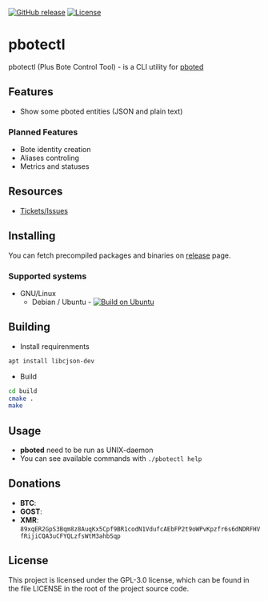 [![GitHub release](https://img.shields.io/github/release/polistern/pbotectl.svg?label=latest%20release)](https://github.com/polistern/pbotectl/releases/latest)
[![License](https://img.shields.io/github/license/polistern/pbotectl.svg)](https://github.com/polistern/pbotectl/blob/master/LICENSE)

# pbotectl

pbotectl (Plus Bote Control Tool) - is a CLI utility for [pboted](https://github.com/polistern/pboted)

## Features

- Show some pboted entities (JSON and plain text)

### Planned Features

- Bote identity creation
- Aliases controling
- Metrics and statuses

## Resources

* [Tickets/Issues](https://github.com/polistern/pbotectl/issues)

## Installing

You can fetch precompiled packages and binaries on [release](https://github.com/polistern/pbotectl/releases/latest) page.

### Supported systems

- GNU/Linux
  - Debian / Ubuntu - [![Build on Ubuntu](https://github.com/polistern/pbotectl/actions/workflows/build.yml/badge.svg)](https://github.com/polistern/pbotectl/actions/workflows/build.yml)

## Building

- Install requirenments

```bash
apt install libcjson-dev
```

- Build

```bash
cd build
cmake .
make
```

## Usage

- **pboted** need to be run as UNIX-daemon
- You can see available commands with `./pbotectl help`

## Donations

- **BTC**: 
- **GOST**: 
- **XMR**: `89xqER2GpS3Bqm8z8AuqKx5Cpf9BR1codN1VdufcAEbFP2t9oWPvKpzfr6s6dNDRFHVfRijiCQA3uCFYQLzfsWtM3ahbSqp`

## License

This project is licensed under the GPL-3.0 license, which can be found in the file LICENSE in the root of the project source code.
